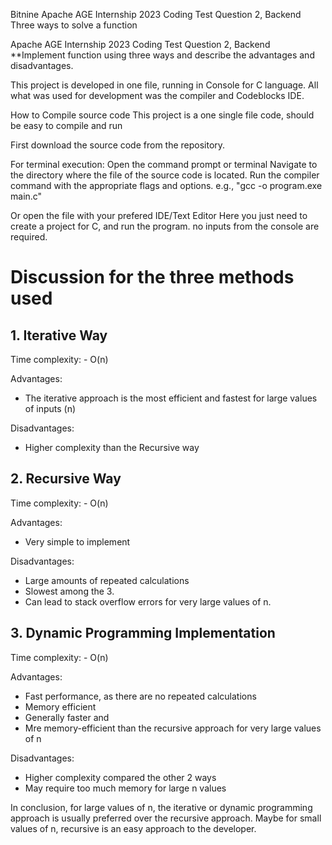 Bitnine
Apache AGE Internship 2023
Coding Test Question 2, Backend
Three ways to solve a function

Apache AGE Internship 2023
Coding Test Question 2, Backend **Implement function using three ways and describe the advantages and disadvantages.

This project is developed in one file, running in Console for C language. All what was used for development was the compiler and Codeblocks IDE.

How to Compile source code
This project is a one single file code, should be easy to compile and run

First download the source code from the repository.

For terminal execution:
Open the command prompt or terminal Navigate to the directory where the file of the source code is located. Run the compiler command with the appropriate flags and options. e.g., "gcc -o program.exe main.c"

Or open the file with your prefered IDE/Text Editor
Here you just need to create a project for C, and run the program. no inputs from the console are required.



# Discussion for the three methods used

## 1.  Iterative Way

  
  Time complexity:
    -   O(n)
    
  Advantages:
  -   The iterative approach is the most efficient and fastest for large values of inputs (n)

  Disadvantages:
  -   Higher complexity than the Recursive way



## 2.  Recursive Way

  Time complexity:
    -   O(n)
    
  Advantages:
  -   Very simple to implement

  Disadvantages:
  -   Large amounts of repeated calculations
  -   Slowest among the 3. 
  -   Can lead to stack overflow errors for very large values of n.



## 3.  Dynamic Programming Implementation

  Time complexity:
    -   O(n)
    
  Advantages:
  -   Fast performance, as there are no repeated calculations
  -   Memory efficient
  -   Generally faster and
  -   Mre memory-efficient than the recursive approach for very large values of n


  Disadvantages:
  -   Higher complexity compared the other 2 ways
  -   May require too much memory for large n values

In conclusion, for large values of n, the iterative or dynamic programming approach is usually preferred over the recursive approach. Maybe for small values of n, recursive is an easy approach to the developer.



